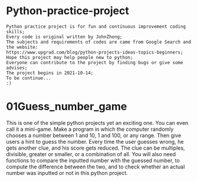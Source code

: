 # Python-practice-project
    Python practice project is for fun and continuous improvement coding skills;
    Every code is original written by JohnZhong;
    The subjects and requirements of codes are came from Google Search and the website:
    https://www.upgrad.com/blog/python-projects-ideas-topics-beginners; 
    Hope this project may help people new to python;
    Everyone can contribute to the project by finding bugs or give some advises;
    The project begins in 2021-10-14;
    To be continue... 
    :)
# 01Guess_number_game
   This is one of the simple python projects yet an exciting one. You can even call 
   it a mini-game. Make a program in which the computer randomly chooses a number 
   between 1 and 10, 1 and 100, or any range. Then give users a hint to guess the number. 
   Every time the user guesses wrong, he gets another clue, and his score gets reduced. 
   The clue can be multiples, divisible, greater or smaller, or a combination of all.
   You will also need functions to compare the inputted number with the guessed number, 
   to compute the difference between the two, and to check whether an actual number was 
   inputted or not in this python project.
